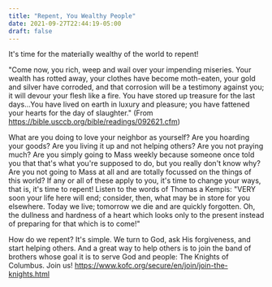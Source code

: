 ```yaml
---
title: "Repent, You Wealthy People"
date: 2021-09-27T22:44:19-05:00
draft: false
---
```

It's time for the materially wealthy of the world to repent!
<!--more-->
"Come now, you rich, weep and wail over your impending miseries.
Your wealth has rotted away, your clothes have become moth-eaten,
your gold and silver have corroded,
and that corrosion will be a testimony against you;
it will devour your flesh like a fire.
You have stored up treasure for the last days...You have lived on earth in luxury and pleasure;
you have fattened your hearts for the day of slaughter." (From https://bible.usccb.org/bible/readings/092621.cfm)

What are you doing to love your neighbor as yourself? Are you hoarding your goods? Are you living it up and not helping others? Are you not praying much? Are you simply going to Mass weekly because someone once told you that that's what you're supposed to do, but you really don't know why? Are you not going to Mass at all and are totally focussed on the things of this world? If any or all of these apply to you, it's time to change your ways, that is, it's time to repent! Listen to the words of Thomas a Kempis: "VERY soon your life here will end; consider, then, what may be in store for you elsewhere. Today we live; tomorrow we die and are quickly forgotten. Oh, the dullness and hardness of a heart which looks only to the present instead of preparing for that which is to come!"

How do we repent? It's simple. We turn to God, ask His forgiveness, and start helping others. And a great way to help others is to join the band of brothers whose goal it is to serve God and people: The Knights of Columbus. Join us! https://www.kofc.org/secure/en/join/join-the-knights.html
